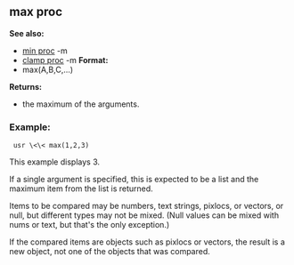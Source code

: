 ## max proc
**See also:**
*   [min proc](/ref/proc/min.md) -m
*   [clamp proc](/ref/proc/clamp.md) -m<!-- -->
**Format:**
*   max(A,B,C,\...)
<!-- -->
**Returns:**
*   the maximum of the arguments.
### Example:

```
 usr \<\< max(1,2,3) 
```
 

This example displays
3. 

If a single argument is specified, this is expected to be a
list and the maximum item from the list is returned. 

Items to
be compared may be numbers, text strings, pixlocs, or vectors, or null,
but different types may not be mixed. (Null values can be mixed with
nums or text, but that\'s the only exception.) 

If the compared
items are objects such as pixlocs or vectors, the result is a new
object, not one of the objects that was compared.
